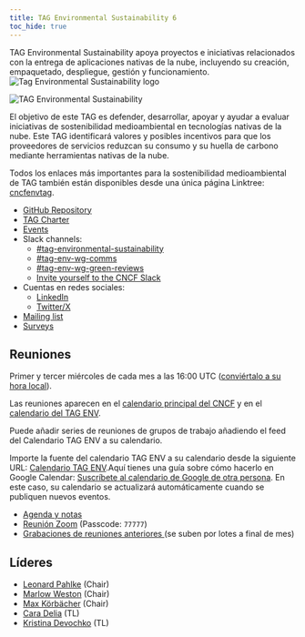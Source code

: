 ```yaml
---
title: TAG Environmental Sustainability 6
toc_hide: true
--- 
```


<div class="row mt-5 mb-3">
    <div class="col-lg-6">
        <div class="lead">
        TAG Environmental Sustainability apoya proyectos e iniciativas relacionados con la entrega de aplicaciones nativas de la nube, incluyendo su creación, empaquetado, despliegue, gestión y funcionamiento.
        </div>
    </div>
    <div class="col-lg-6">
        <img src="/images/tag-environmental-sustainability_color.svg" alt="Tag Environmental Sustainability logo" style="max-width: 300px;">
    </div>
</div>

<p class="mt-5 mb-5"><img src="/images/tag-env-sustainability-header.webp" alt="TAG Environmental Sustainability"></p>

El objetivo de este TAG es defender, desarrollar, apoyar y ayudar a evaluar iniciativas de sostenibilidad medioambiental en tecnologías nativas de la nube. Este TAG identificará valores y posibles incentivos para que los proveedores de servicios reduzcan su consumo y su huella de carbono mediante herramientas nativas de la nube.

<!-- cSpell:ignore Linktree -->
Todos los enlaces más importantes para la sostenibilidad medioambiental de TAG también están disponibles desde una única página Linktree:  [cncfenvtag](https://linktr.ee/cncfenvtag).

- [GitHub Repository](https://github.com/cncf/tag-env-sustainability)
- [TAG Charter](https://github.com/cncf/tag-env-sustainability/blob/main/charter.md)
- [Events](https://tag-env-sustainability.cncf.io/events/)
- Slack channels:
  - [#tag-environmental-sustainability](https://cloud-native.slack.com/archives/C03F270PDU6)
  - [#tag-env-wg-comms](https://cloud-native.slack.com/archives/C068XUD9AEA)
  - [#tag-env-wg-green-reviews](https://cloud-native.slack.com/archives/C060EDHN431)
  - [Invite yourself to the CNCF Slack](https://slack.cncf.io/)
- Cuentas en redes sociales:
  - [LinkedIn](https://www.linkedin.com/company/cncf-tag-environmental-sustainability)
  - [Twitter/X](https://twitter.com/CNCFEnvTAG)
- [Mailing list](https://lists.cncf.io/g/cncf-tag-env-sustainability/topics)
- [Surveys](https://github.com/cncf/tag-env-sustainability/tree/main/artifacts/surveys)

## Reuniones

Primer y tercer miércoles de cada mes a las 16:00 UTC  ([conviértalo a su hora local](https://dateful.com/convert/utc?t=16)).

Las reuniones aparecen en el  [calendario principal del CNCF](https://www.cncf.io/calendar/)
y en el  [calendario del TAG ENV](https://calendar.google.com/calendar/embed?src=72e93a411f02e5664bb4485c04311b83dae6a62574e4ab882a1ccf8526aa9bf1%40group.calendar.google.com&ctz=America%2FChicago).

Puede añadir series de reuniones de grupos de trabajo añadiendo el feed del Calendario TAG ENV a su calendario.

Importe la fuente del calendario TAG ENV a su calendario desde la siguiente URL:  [Calendario TAG ENV](https://calendar.google.com/calendar/embed?src=72e93a411f02e5664bb4485c04311b83dae6a62574e4ab882a1ccf8526aa9bf1%40group.calendar.google.com).Aquí tienes una guía sobre cómo hacerlo en Google Calendar:  [Suscríbete al calendario de Google de otra persona](https://support.google.com/calendar/answer/37100?hl=en&co=GENIE.Platform%3DDesktop). En este caso, su calendario se actualizará automáticamente cuando se publiquen nuevos eventos.

* [Agenda y notas](https://bit.ly/cncf-tag-env-meeting-notes)
* [Reunión Zoom](https://zoom.us/my/cncftagenvsustainability) (Passcode: `77777`)
* [Grabaciones de reuniones anteriores ](https://www.youtube.com/@CNCFEnvTAG/playlists) (se suben por lotes a final de mes)

## Líderes

- [Leonard Pahlke](https://github.com/leonardpahlke) (Chair)
- [Marlow Weston](https://github.com/catblade) (Chair)
- [Max Körbächer](https://github.com/mkorbi) (Chair)
- [Cara Delia](https://github.com/caradelia) (TL)
- [Kristina Devochko](https://github.com/guidemetothemoon) (TL)